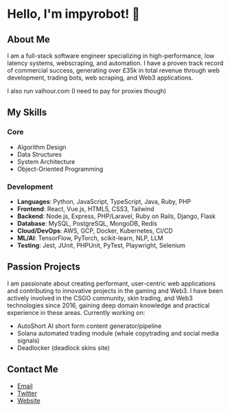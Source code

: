 # Hello, I'm impyrobot! 👋

## About Me

I am a full-stack software engineer specializing in high-performance, low latency systems, webscraping, and automation. I have a proven track record of commercial success, generating over £35k in total revenue through web development, trading bots, web scraping, and Web3 applications.

I also run valhour.com (I need to pay for proxies though)

## My Skills

### Core
- Algorithm Design
- Data Structures
- System Architecture
- Object-Oriented Programming

### Development
- **Languages**: Python, JavaScript, TypeScript, Java, Ruby, PHP
- **Frontend**: React, Vue.js, HTML5, CSS3, Tailwind
- **Backend**: Node.js, Express, PHP/Laravel, Ruby on Rails, Django, Flask
- **Database**: MySQL, PostgreSQL, MongoDB, Redis
- **Cloud/DevOps**: AWS, GCP, Docker, Kubernetes, CI/CD
- **ML/AI**: TensorFlow, PyTorch, scikit-learn, NLP, LLM
- **Testing**: Jest, JUnit, PHPUnit, PyTest, Playwright, Selenium

## Passion Projects

I am passionate about creating performant, user-centric web applications and contributing to innovative projects in the gaming and Web3. I have been actively involved in the CSGO community, skin trading, and Web3 technologies since 2016, gaining deep domain knowledge and practical experience in these areas.
Currently working on: 
- AutoShort AI short form content generator/pipeline 
- Solana automated trading module (whale copytrading and social media signals)
- Deadlocker (deadlock skins site)

## Contact Me

- [Email](mailto:igalaxyray@gmail.com)
- [Twitter](https://twitter.com/impyrobot)
- [Website](https://impyrobot.github.io/portfolio/)
